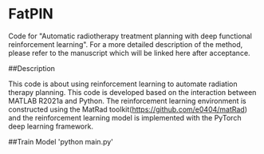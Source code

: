 # FatPIN
Code for "Automatic radiotherapy treatment planning with deep functional reinforcement learning". For a more detailed description of the method, please refer to the manuscript which will be linked here after acceptance.

##Description

This code is about using reinforcement learning to automate radiation therapy planning. This code is developed based on the interaction between MATLAB R2021a and Python. The reinforcement learning environment is constructed using the MatRad toolkit(https://github.com/e0404/matRad) and the reinforcement learning model is implemented with the PyTorch deep learning framework.

##Train Model
'python main.py'

